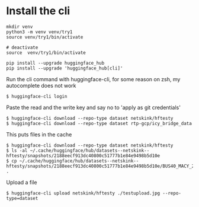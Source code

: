 

# Install the cli

```
mkdir venv
python3 -m venv venv/try1
source venv/try1/bin/activate

# deactivate
source  venv/try1/bin/activate

pip install --upgrade huggingface_hub
pip install --upgrade 'huggingface_hub[cli]'
```

Run the cli command with huggingface-cli, for some reason on zsh, my autocomplete does
not work

```
$ huggingface-cli login
```

Paste the read and the write key and say no to 'apply as git credentials'


```
$ huggingface-cli download --repo-type dataset netskink/hftesty
$ huggingface-cli download --repo-type dataset rtp-gcp/icy_bridge_data
```

This puts files in the cache

```
$ huggingface-cli download --repo-type dataset netskink/hftesty
$ ls -al ~/.cache/huggingface/hub/datasets--netskink--hftesty/snapshots/2188eecf913dc40800c51777b1e84e9498b5d10e
$ cp ~/.cache/huggingface/hub/datasets--netskink--hftesty/snapshots/2188eecf913dc40800c51777b1e84e9498b5d10e/BUS40_MACY_20220114Z1250.jpg .
```

Upload a file

```
$ huggingface-cli upload netskink/hftesty ./testupload.jpg --repo-type=dataset
```


